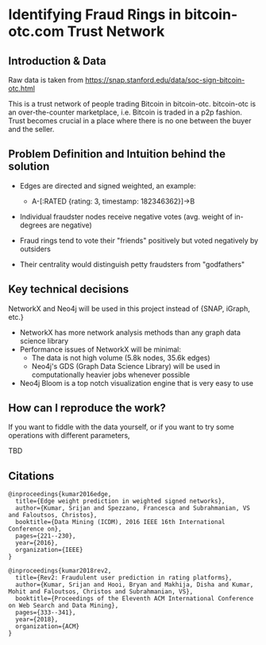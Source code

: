 # Identifying Fraud Rings in bitcoin-otc.com Trust Network

## Introduction & Data
Raw data is taken from https://snap.stanford.edu/data/soc-sign-bitcoin-otc.html

This is a trust network of people trading Bitcoin in bitcoin-otc. bitcoin-otc is an over-the-counter
marketplace, i.e. Bitcoin is traded in a p2p fashion. Trust becomes crucial in a place where there is
no one between the buyer and the seller.

## Problem Definition and Intuition behind the solution

- Edges are directed and signed weighted, an example:
  - A-[:RATED {rating: 3, timestamp: 182346362}]->B

- Individual fraudster nodes receive negative votes (avg. weight of in-degrees are negative)
- Fraud rings tend to vote their "friends" positively but voted negatively by outsiders
- Their centrality would distinguish petty fraudsters from "godfathers"


## Key technical decisions
NetworkX and Neo4j will be used in this project instead of {SNAP, iGraph, etc.}
- NetworkX has more network analysis methods than any graph data science library
- Performance issues of NetworkX will be minimal:
    - The data is not high volume (5.8k nodes, 35.6k edges)
    - Neo4j's GDS (Graph Data Science Library) will be used in computationally heavier jobs whenever possible
- Neo4j Bloom is a top notch visualization engine that is very easy to use

## How can I reproduce the work?
If you want to fiddle with the data yourself, or if you want to try some operations with different parameters,

TBD 

## Citations

```text
@inproceedings{kumar2016edge,
  title={Edge weight prediction in weighted signed networks},
  author={Kumar, Srijan and Spezzano, Francesca and Subrahmanian, VS and Faloutsos, Christos},
  booktitle={Data Mining (ICDM), 2016 IEEE 16th International Conference on},
  pages={221--230},
  year={2016},
  organization={IEEE}
}

@inproceedings{kumar2018rev2,
  title={Rev2: Fraudulent user prediction in rating platforms},
  author={Kumar, Srijan and Hooi, Bryan and Makhija, Disha and Kumar, Mohit and Faloutsos, Christos and Subrahmanian, VS},
  booktitle={Proceedings of the Eleventh ACM International Conference on Web Search and Data Mining},
  pages={333--341},
  year={2018},
  organization={ACM}
}
```
